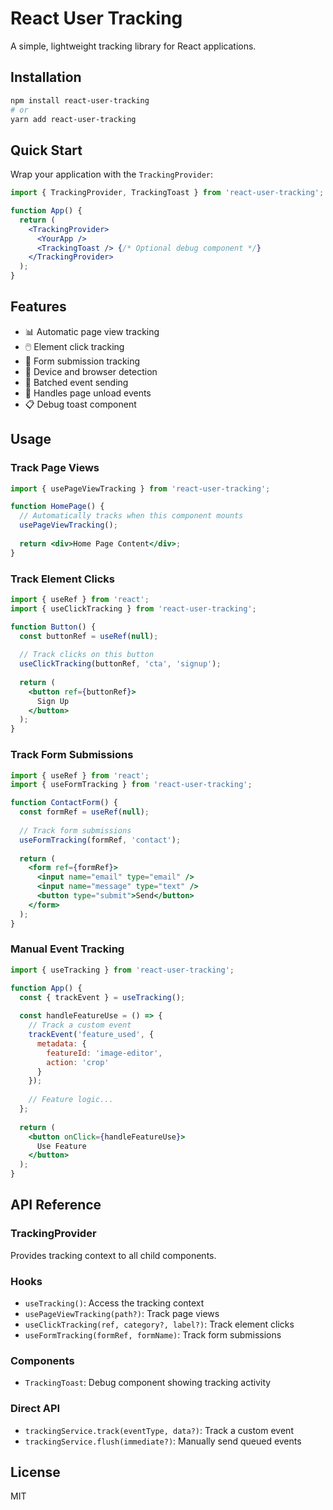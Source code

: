 # React User Tracking

A simple, lightweight tracking library for React applications.

## Installation

```bash
npm install react-user-tracking
# or
yarn add react-user-tracking
```

## Quick Start

Wrap your application with the `TrackingProvider`:

```jsx
import { TrackingProvider, TrackingToast } from 'react-user-tracking';

function App() {
  return (
    <TrackingProvider>
      <YourApp />
      <TrackingToast /> {/* Optional debug component */}
    </TrackingProvider>
  );
}
```

## Features

- 📊 Automatic page view tracking
- 🖱️ Element click tracking
- 📝 Form submission tracking
- 📱 Device and browser detection
- 🔄 Batched event sending
- 🚪 Handles page unload events
- 📋 Debug toast component

## Usage

### Track Page Views

```jsx
import { usePageViewTracking } from 'react-user-tracking';

function HomePage() {
  // Automatically tracks when this component mounts
  usePageViewTracking();
  
  return <div>Home Page Content</div>;
}
```

### Track Element Clicks

```jsx
import { useRef } from 'react';
import { useClickTracking } from 'react-user-tracking';

function Button() {
  const buttonRef = useRef(null);
  
  // Track clicks on this button
  useClickTracking(buttonRef, 'cta', 'signup');
  
  return (
    <button ref={buttonRef}>
      Sign Up
    </button>
  );
}
```

### Track Form Submissions

```jsx
import { useRef } from 'react';
import { useFormTracking } from 'react-user-tracking';

function ContactForm() {
  const formRef = useRef(null);
  
  // Track form submissions
  useFormTracking(formRef, 'contact');
  
  return (
    <form ref={formRef}>
      <input name="email" type="email" />
      <input name="message" type="text" />
      <button type="submit">Send</button>
    </form>
  );
}
```

### Manual Event Tracking

```jsx
import { useTracking } from 'react-user-tracking';

function App() {
  const { trackEvent } = useTracking();
  
  const handleFeatureUse = () => {
    // Track a custom event
    trackEvent('feature_used', {
      metadata: {
        featureId: 'image-editor',
        action: 'crop'
      }
    });
    
    // Feature logic...
  };
  
  return (
    <button onClick={handleFeatureUse}>
      Use Feature
    </button>
  );
}
```

## API Reference

### TrackingProvider

Provides tracking context to all child components.

### Hooks

- `useTracking()`: Access the tracking context
- `usePageViewTracking(path?)`: Track page views
- `useClickTracking(ref, category?, label?)`: Track element clicks
- `useFormTracking(formRef, formName)`: Track form submissions

### Components

- `TrackingToast`: Debug component showing tracking activity

### Direct API

- `trackingService.track(eventType, data?)`: Track a custom event
- `trackingService.flush(immediate?)`: Manually send queued events

## License

MIT
